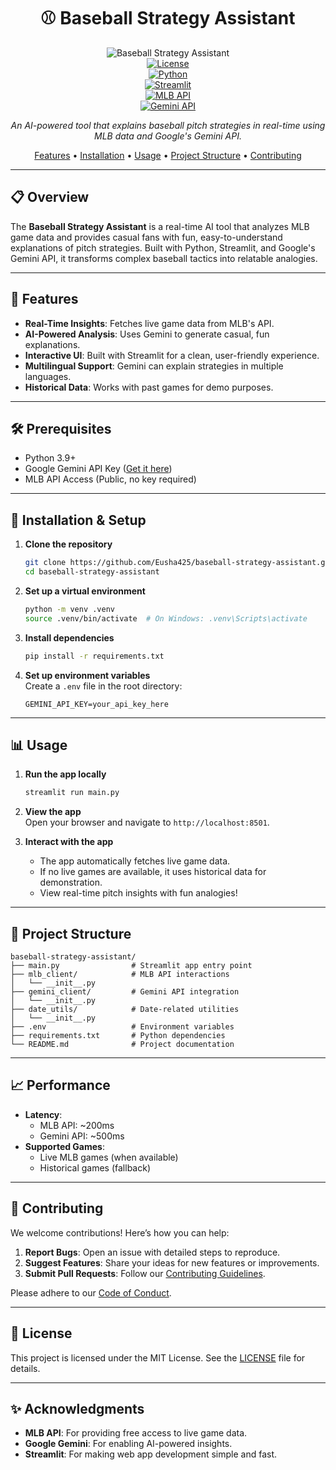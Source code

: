

<div align="center">

# ⚾ Baseball Strategy Assistant

![Baseball Strategy Assistant](https://img.shields.io/badge/Status-In%20Development-yellow)  
[![License](https://img.shields.io/badge/License-MIT-blue.svg)](LICENSE)  
[![Python](https://img.shields.io/badge/Python-3.9%2B-blue)](https://www.python.org/)  
[![Streamlit](https://img.shields.io/badge/Streamlit-1.28.0-blue)](https://streamlit.io/)  
[![MLB API](https://img.shields.io/badge/MLB%20API-1.1-blue)](https://statsapi.mlb.com/)  
[![Gemini API](https://img.shields.io/badge/Gemini%20API-1.0-blue)](https://ai.google.dev/)  

*An AI-powered tool that explains baseball pitch strategies in real-time using MLB data and Google's Gemini API.*

[Features](#-features) •
[Installation](#-installation) •
[Usage](#-usage) •
[Project Structure](#-project-structure) •
[Contributing](#-contributing)

</div>

---

## 📋 Overview

The **Baseball Strategy Assistant** is a real-time AI tool that analyzes MLB game data and provides casual fans with fun, easy-to-understand explanations of pitch strategies. Built with Python, Streamlit, and Google's Gemini API, it transforms complex baseball tactics into relatable analogies.

---

## 🚀 Features

- **Real-Time Insights**: Fetches live game data from MLB's API.  
- **AI-Powered Analysis**: Uses Gemini to generate casual, fun explanations.  
- **Interactive UI**: Built with Streamlit for a clean, user-friendly experience.  
- **Multilingual Support**: Gemini can explain strategies in multiple languages.  
- **Historical Data**: Works with past games for demo purposes.  

---

## 🛠️ Prerequisites

- Python 3.9+  
- Google Gemini API Key ([Get it here](https://ai.google.dev/))  
- MLB API Access (Public, no key required)  

---

## 🚀 Installation & Setup

1. **Clone the repository**  
   ```bash
   git clone https://github.com/Eusha425/baseball-strategy-assistant.git
   cd baseball-strategy-assistant
   ```

2. **Set up a virtual environment**  
   ```bash
   python -m venv .venv
   source .venv/bin/activate  # On Windows: .venv\Scripts\activate
   ```

3. **Install dependencies**  
   ```bash
   pip install -r requirements.txt
   ```

4. **Set up environment variables**  
   Create a `.env` file in the root directory:  
   ```env
   GEMINI_API_KEY=your_api_key_here
   ```

---

## 📊 Usage

1. **Run the app locally**  
   ```bash
   streamlit run main.py
   ```

2. **View the app**  
   Open your browser and navigate to `http://localhost:8501`.  

3. **Interact with the app**  
   - The app automatically fetches live game data.  
   - If no live games are available, it uses historical data for demonstration.  
   - View real-time pitch insights with fun analogies!  

---

## 📁 Project Structure

```
baseball-strategy-assistant/
├── main.py                # Streamlit app entry point
├── mlb_client/            # MLB API interactions
│   └── __init__.py
├── gemini_client/         # Gemini API integration
│   └── __init__.py
├── date_utils/            # Date-related utilities
│   └── __init__.py
├── .env                   # Environment variables
├── requirements.txt       # Python dependencies
└── README.md              # Project documentation
```

---

## 📈 Performance

- **Latency**:  
  - MLB API: ~200ms  
  - Gemini API: ~500ms  
- **Supported Games**:  
  - Live MLB games (when available)  
  - Historical games (fallback)  

---

## 🤝 Contributing

We welcome contributions! Here’s how you can help:  
1. **Report Bugs**: Open an issue with detailed steps to reproduce.  
2. **Suggest Features**: Share your ideas for new features or improvements.  
3. **Submit Pull Requests**: Follow our [Contributing Guidelines](CONTRIBUTING.md).  

Please adhere to our [Code of Conduct](CONTRIBUTING.md#code-of-conduct).

---

## 📜 License

This project is licensed under the MIT License. See the [LICENSE](LICENSE) file for details.

---

## ✨ Acknowledgments

- **MLB API**: For providing free access to live game data.  
- **Google Gemini**: For enabling AI-powered insights.  
- **Streamlit**: For making web app development simple and fast.  

